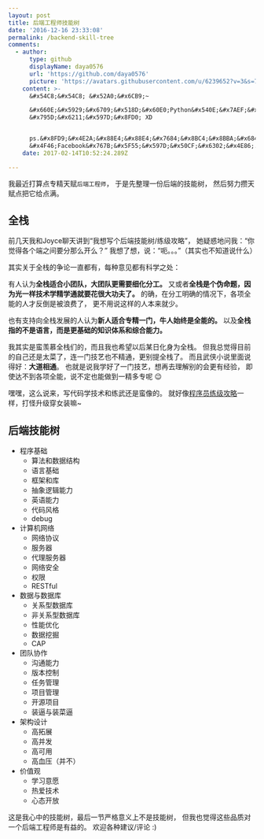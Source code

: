 ```yaml
---
layout: post
title: 后端工程师技能树
date: '2016-12-16 23:33:08'
permalink: /backend-skill-tree
comments:
  - author:
      type: github
      displayName: daya0576
      url: 'https://github.com/daya0576'
      picture: 'https://avatars.githubusercontent.com/u/6239652?v=3&s=73'
    content: >-
      &#x54C8;&#x54C8; &#x52A0;&#x6CB9;~  

      &#x660E;&#x5929;&#x6709;&#x518D;&#x60E0;Python&#x540E;&#x7AEF;&#x7684;&#x9762;&#x8BD5;,
      &#x795D;&#x6211;&#x597D;&#x8FD0; XD  


      ps.&#x8FD9;&#x4E2A;&#x88E4;&#x88E4;&#x7684;&#x8BC4;&#x8BBA;&#x6846;&#x8FD8;&#x662F;&#x7B2C;&#x4E00;&#x6B21;&#x89C1;&#x5230;,
      &#x4F46;Facebook&#x767B;&#x5F55;&#x597D;&#x50CF;&#x6302;&#x4E86;. 
    date: 2017-02-14T10:52:24.289Z

---
```


我最近打算点专精天赋`后端工程师`，
于是先整理一份后端的技能树，
然后努力攒天赋点把它给点满。

<!--MORE-->

## 全栈

前几天我和Joyce聊天讲到“我想写个后端技能树/练级攻略”，
她疑惑地问我：“你觉得各个端之间要分那么开么？”
我想了想，说：“呃。。。”（其实也不知道说什么）

其实关于全栈的争论一直都有，每种意见都有科学之处：

有人认为**全栈适合小团队，大团队更需要细化分工。**
又或者**全栈是个伪命题，因为光一样技术学精学通就要花很大功夫了。**
的确，在分工明确的情况下，各项全能的人才反倒是被浪费了，
更不用说这样的人本来就少。

也有支持向全栈发展的人认为**新人适合专精一门，牛人始终是全能的。**
以及**全栈指的不是语言，而是更基础的知识体系和综合能力。**

我其实是蛮羡慕全栈们的，而且我也希望以后某日化身为全栈。
但我总觉得目前的自己还是太菜了，连一门技艺也不精通，更别提全栈了。
而且武侠小说里面说得好：**大道相通**。
也就是说我学好了一门技艺，想再去理解别的会更有经验，
即使达不到各项全能，说不定也能做到一精多专呢 :wink: 

嘿嘿，这么说来，写代码学技术和练武还是蛮像的。
就好像[程序员练级攻略][level-up]一样，打怪升级穿女装嘛~


## 后端技能树

- 程序基础
    - 算法和数据结构
    - 语言基础
    - 框架和库
    - 抽象逻辑能力
    - 英语能力
    - 代码风格
    - debug
- 计算机网络
    - 网络协议
    - 服务器
    - 代理服务器
    - 网络安全
    - 权限
    - RESTful
- 数据与数据库
    - 关系型数据库
    - 非关系型数据库
    - 性能优化
    - 数据挖掘
    - CAP
- 团队协作
    - 沟通能力
    - 版本控制
    - 任务管理
    - 项目管理
    - 开源项目
    - 装逼与装菜逼
- 架构设计
    - 高拓展
    - 高并发
    - 高可用
    - 高血压（并不）
- 价值观
    - 学习意愿
    - 热爱技术
    - 心态开放

这是我心中的技能树，最后一节严格意义上不是技能树，
但我也觉得这些品质对一个后端工程师是有益的。
欢迎各种建议/评论 :)


[level-up]: http://coolshell.cn/articles/4990.html


